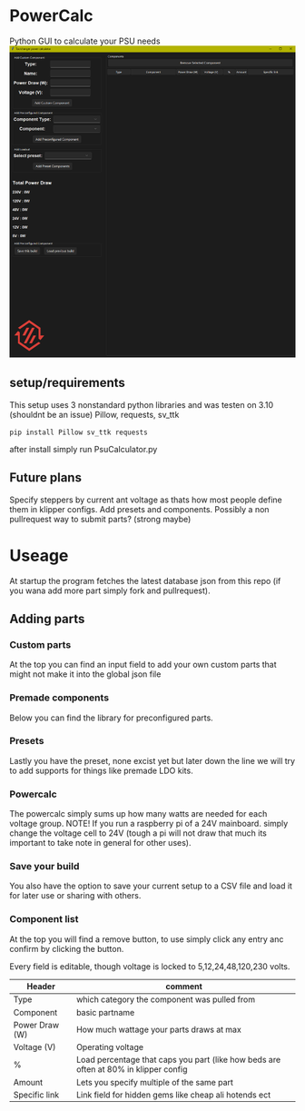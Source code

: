 # PowerCalc
Python GUI to calculate your PSU needs
![](media/window.png?raw=true)
## setup/requirements
This setup uses 3 nonstandard python libraries and was testen on 3.10 (shouldnt be an issue)
Pillow, requests, sv_ttk
```
pip install Pillow sv_ttk requests
```
after install simply run PsuCalculator.py

## Future plans
Specify steppers by current ant voltage as thats how most people define them in klipper configs.
Add presets and components.
Possibly a non pullrequest way to submit parts? (strong maybe)

# Useage
At startup the program fetches the latest database json from this repo (if you wana add more part simply fork and pullrequest).
## Adding parts
### Custom parts
At the top you can find an input field to add your own custom parts that might not make it into the global json file

### Premade components
Below you can find the library for preconfigured parts.

### Presets
Lastly you have the preset, none excist yet but later down the line we will try to add supports for things like premade LDO kits.

### Powercalc
The powercalc simply sums up how many watts are needed for each voltage group.
NOTE! If you run a raspberry pi of a 24V mainboard. simply change the voltage cell to 24V (tough a pi will not draw that much its important to take note in general for other uses).

### Save your build
You also have the option to save your current setup to a CSV file and load it for later use or sharing with others.

### Component list
At the top you will find a remove button, to use simply click any entry anc confirm by clicking the button.

Every field is editable, though voltage is locked to 5,12,24,48,120,230 volts.

| Header  | comment |
| ------------- | ------------- |
| Type  | which category the component was pulled from |
| Component  | basic partname   |
| Power Draw (W) | How much wattage your parts draws at max |
| Voltage (V) | Operating voltage |
| %   | Load percentage that caps you part (like how beds are often at 80% in klipper config |
| Amount | Lets you specify multiple of the same part |
| Specific link | Link field for hidden gems like cheap ali hotends ect |




